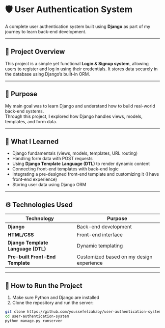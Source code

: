 # 🛡️ User Authentication System

A complete user authentication system built using **Django** as part of my journey to learn back-end development.

---

## 📌 Project Overview

This project is a simple yet functional **Login & Signup system**, allowing users to register and log in using their credentials. It stores data securely in the database using Django’s built-in ORM.

---

## 🎯 Purpose

My main goal was to learn Django and understand how to build real-world back-end systems.  
Through this project, I explored how Django handles views, models, templates, and form data.

---

## 🧠 What I Learned

- Django fundamentals (views, models, templates, URL routing)
- Handling form data with POST requests
- Using **Django Template Language (DTL)** to render dynamic content
- Connecting front-end templates with back-end logic
- Integrating a pre-designed front-end template and customizing it (I have front-end experience)
- Storing user data using Django ORM

---

## ⚙️ Technologies Used

| Technology | Purpose |
|------------|---------|
| **Django** | Back-end development |
| **HTML/CSS** | Front-end interface |
| **Django Template Language (DTL)** | Dynamic templating |
| **Pre-built Front-End Template** | Customized based on my design experience |

---

## 🚀 How to Run the Project

1. Make sure Python and Django are installed
2. Clone the repository and run the server:

```bash
git clone https://github.com/youssefelzahaby/user-authentication-system.git
cd user-authentication-system
python manage.py runserver
